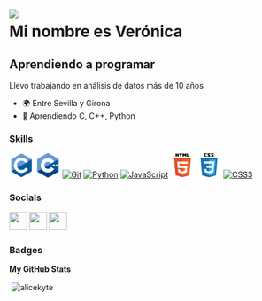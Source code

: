 ![](https://cdn.dribbble.com/users/1144208/screenshots/2655434/week6---git-scared.gif)  <br> Mi nombre es Verónica
=========================================================

Aprendiendo a programar
------------------------

Llevo trabajando en análisis de datos más de 10 años

* 🌍  Entre Sevilla y Girona
* 🧠  Aprendiendo C, C++, Python

### Skills

<p align="left">
<a href="https://www.cprogramming.com/" target="_blank" rel="noreferrer"> <img src="https://raw.githubusercontent.com/devicons/devicon/master/icons/c/c-original.svg" alt="c" width="44" height="44"/></a>
<a href="https://www.w3schools.com/cpp/" target="_blank" rel="noreferrer"> <img src="https://raw.githubusercontent.com/devicons/devicon/master/icons/cplusplus/cplusplus-original.svg" alt="cplusplus" width="44" height="44"/></a>
<a href="https://git-scm.com/" target="_blank" rel="noreferrer"><img src="https://raw.githubusercontent.com/danielcranney/readme-generator/main/public/icons/skills/git-colored.svg" width="44" height="44" alt="Git" /></a>
<a href="https://www.python.org/" target="_blank" rel="noreferrer"><img src="https://github.com/user-attachments/assets/be982a86-12af-4570-9620-d7f323ba949d" width="44" height="44" alt="Python" /></a>
<a href="https://developer.mozilla.org/en-US/docs/Web/JavaScript" target="_blank" rel="noreferrer"><img src="https://github.com/user-attachments/assets/83ccdd9e-1ebd-407e-9019-83bab15bf615" width="44" height="44" alt="JavaScript" /></a>
<a href="https://www.w3.org/html/" target="_blank" rel="noreferrer"> <img src="https://raw.githubusercontent.com/devicons/devicon/master/icons/html5/html5-original-wordmark.svg" alt="html5" width="44" height="44"/></a>
<a href="https://www.w3schools.com/css/" target="_blank" rel="noreferrer"> <img src="https://raw.githubusercontent.com/devicons/devicon/master/icons/css3/css3-original-wordmark.svg" alt="css3" width="44" height="44"/></a>
<a href="https://www.w3.org/TR/CSS/#css" target="_blank" rel="noreferrer"><img src="https://github.com/user-attachments/assets/8d22d32f-028d-4b69-8f05-34a1b147f707" width="44" height="44" alt="CSS3" /></a>

### Socials

<p align="left"> <a href="https://discord.gg/sg6eFMryXb" target="_blank" rel="noreferrer"><img src="https://raw.githubusercontent.com/danielcranney/readme-generator/main/public/icons/socials/discord.svg" width="32" height="32" /></a> <a href="https://www.github.com/AliceKyte" target="_blank" rel="noreferrer"><img src="https://raw.githubusercontent.com/danielcranney/readme-generator/main/public/icons/socials/github.svg" width="32" height="32" /></a> <a href="https://www.twitch.tv/alicekytelers" target="_blank" rel="noreferrer"><img src="https://raw.githubusercontent.com/danielcranney/readme-generator/main/public/icons/socials/twitch.svg" width="32" height="32" /></a></p>

### Badges

<b>My GitHub Stats</b>

<!--<p><img align="left" src="https://github-readme-stats.vercel.app/api/top-langs?username=alicekyte&show_icons=true&locale=en&layout=compact" alt="alicekyte" /></p>-->

<p>&nbsp;<img align="center" src="https://github-readme-stats.vercel.app/api?username=alicekyte&show_icons=true&locale=en" alt="alicekyte" /></p>







